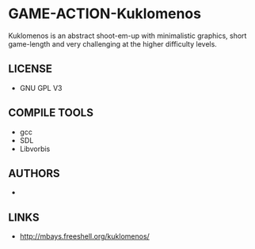 # GAME-ACTION-Kuklomenos
Kuklomenos is an abstract shoot-em-up with minimalistic graphics, short game-length and very challenging at the higher difficulty levels.

## LICENSE
* GNU GPL V3

## COMPILE TOOLS
* gcc
* SDL
* Libvorbis
 
## AUTHORS
* 

## LINKS
* http://mbays.freeshell.org/kuklomenos/

